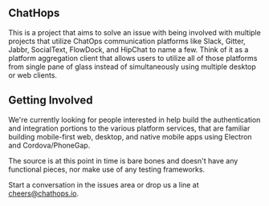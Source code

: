 ChatHops
---

This is a project that aims to solve an issue with being involved with multiple projects that utilize ChatOps communication platforms like Slack, Gitter, Jabbr, SocialText, FlowDock, and HipChat to name a few. Think of it as a platform aggregation client that allows users to utilize all of those platforms from single pane of glass instead of simultaneously using multiple desktop or web clients.

Getting Involved
---

We're currently looking for people interested in help build the authentication and integration portions to the various platform services, that are familiar building mobile-first web, desktop, and native mobile apps using Electron and Cordova/PhoneGap.

The source is at this point in time is bare bones and doesn't have any functional pieces, nor make use of any testing frameworks.

Start a conversation in the issues area or drop us a line at cheers@chathops.io.
